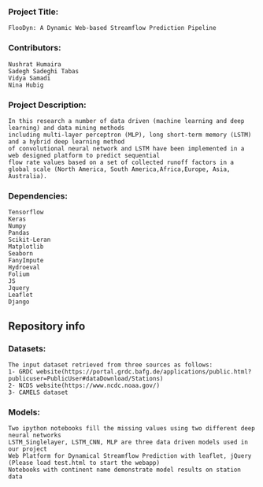 
### Project Title: 
    FlooDyn: A Dynamic Web-based Streamflow Prediction Pipeline

### Contributors:
    Nushrat Humaira  
    Sadegh Sadeghi Tabas
    Vidya Samadi
    Nina Hubig
    

### Project Description: 
    In this research a number of data driven (machine learning and deep learning) and data mining methods
    including multi-layer perceptron (MLP), long short-term memory (LSTM) and a hybrid deep learning method 
    of convolutional neural network and LSTM have been implemented in a web designed platform to predict sequential
    flow rate values based on a set of collected runoff factors in a global scale (North America, South America,Africa,Europe, Asia, Australia).

### Dependencies:
    Tensorflow
    Keras
    Numpy
    Pandas
    Scikit-Leran
    Matplotlib
    Seaborn
    FanyImpute
    Hydroeval
    Folium
    JS
    Jquery
    Leaflet
    Django
    


## Repository info

### Datasets: 
    The input dataset retrieved from three sources as follows:
    1- GRDC website(https://portal.grdc.bafg.de/applications/public.html?publicuser=PublicUser#dataDownload/Stations)
    2- NCDS website(https://www.ncdc.noaa.gov/)
    3- CAMELS dataset


### Models:
    Two ipython notebooks fill the missing values using two different deep neural networks
    LSTM_Singlelayer, LSTM_CNN, MLP are three data driven models used in our project
    Web Platform for Dynamical Streamflow Prediction with leaflet, jQuery (Please load test.html to start the webapp)
    Notebooks with continent name demonstrate model results on station data




